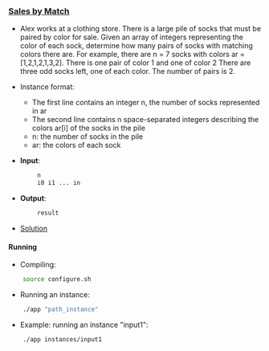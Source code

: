 ### [Sales by Match](https://www.hackerrank.com/challenges/sock-merchant/problem)
- Alex works at a clothing store. There is a large pile of socks that must be paired by color for sale. Given an array of integers representing the color of each sock, determine how many pairs of socks with matching colors there are. For example, there are n = 7 socks with colors ar = [1,2,1,2,1,3,2]. There is one pair of color 1 and one of color 2 There are three odd socks left, one of each color. The number of pairs is 2.

- Instance format:
    - The first line contains an integer n, the number of socks represented in ar
    - The second line contains n space-separated integers describing the colors ar[i] of the socks in the pile
    - n: the number of socks in the pile
    - ar: the colors of each sock


- **Input**:
````bash
        n
        i0 i1 ... in        
````

- **Output**:
````bash
        result
````

- [Solution](main.cpp)

#### Running
- Compiling:
````bash
    source configure.sh
````

- Running an instance:
````bash
    ./app "path_instance"
````

- Example: running an instance "input1":
````bash
    ./app instances/input1
````
